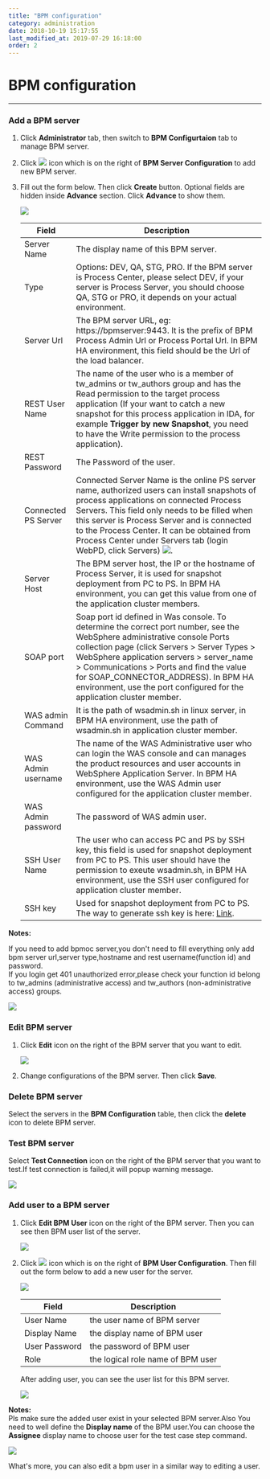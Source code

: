 ```yaml
---
title: "BPM configuration"
category: administration
date: 2018-10-19 15:17:55
last_modified_at: 2019-07-29 16:18:00
order: 2
---
```


# BPM configuration
***
### Add a BPM server
  1. Click **Administrator** tab, then switch to  **BPM Configurtaion** tab to manage BPM server.  

  2. Click ![][add_icon] icon which is on the right of **BPM Server Configuration** to add new BPM server.

  3. Fill out the form below. Then click **Create** button. Optional fields are hidden inside **Advance** section. Click **Advance** to show them.

     ![][administrator_bpmserver]  

      |   Field                | Description                                                             |
      | ---------------------- |-------------------------------------------------------------------------|                                          
      | Server Name            | The display name of this BPM server.                                                                        |  
      | Type                   | Options: DEV, QA, STG, PRO. If the BPM server is Process Center, please select DEV, if your server is Process Server, you should choose QA, STG or PRO, it depends on your actual environment.  |
      | Server Url             | The BPM server URL, eg: https://bpmserver:9443. It is the prefix of BPM Process Admin Url or Process Portal Url. In BPM HA environment, this field should be the Url of the load balancer.  |                                        
      | REST User Name         | The name of the user who is a member of tw_admins or tw_authors group and has the Read permission to the target process application (If your want to catch a new snapshot for this process application in IDA, for example **Trigger by new Snapshot**, you need to have the Write permission to the process application). |
      | REST Password          | The Password of the user.                                            |   
      | Connected PS Server  | Connected Server Name is the online PS server name, authorized users can install snapshots of process applications on connected Process Servers. This field only needs to be filled when this server is Process Server and is connected to the Process Center. It can be obtained from Process Center under Servers tab (login WebPD, click Servers) ![][connected_server_name].           |
      | Server Host            | The BPM server host, the IP or the hostname of Process Server, it is used for snapshot deployment from PC to PS. In BPM HA environment, you can get this value from one of the application cluster members. |
      | SOAP port              | Soap port id defined in Was console. To determine the correct port number, see the WebSphere administrative console Ports collection page (click Servers > Server Types > WebSphere application servers > server_name > Communications > Ports and find the value for SOAP_CONNECTOR_ADDRESS). In BPM HA environment, use the port configured for the application cluster member.|
      | WAS admin Command      | It is the path of wsadmin.sh in linux server, in BPM HA environment, use the path of wsadmin.sh in application cluster member. |      
      | WAS Admin username     | The name of the WAS Administrative user who can login the WAS console and can manages the product resources and user accounts in WebSphere Application Server. In BPM HA environment, use the WAS Admin user configured for the application cluster member. |
      | WAS Admin password     | The password of WAS admin user.  | 
      | SSH User Name          | The user who can access PC and PS by SSH key, this field is used for snapshot deployment from PC to PS. This user should have the permission to exeute wsadmin.sh, in BPM HA environment, use the SSH user configured for application cluster member.  |
      | SSH key                | Used for snapshot deployment from PC to PS. The way to generate ssh key is here: [Link](https://sdc-china.github.io/IDA-doc/pipeline/pipeline-configuration-PCtoPS.html). |
       

**Notes:**  

If you need to add bpmoc server,you don't need to fill everything only add bpm server url,server type,hostname and rest username(function id) and password.    
If you login get 401 unauthorized error,please check your function id belong to tw_admins (administrative access) and tw_authors (non-administrative access) groups.

   ![][administrator_bpmoc]

### Edit BPM server
  1. Click **Edit** icon on the right of the BPM server that you want to edit.

     ![][administrator_edit_bpm_server]

  2. Change configurations of the BPM server. Then click **Save**.


### Delete BPM server
  Select the servers in the **BPM Configuration** table, then click the **delete** icon to delete BPM server.

### Test BPM server
  Select  **Test Connection** icon on the right of the BPM server that you want to test.If test connection is failed,it will popup warning message.   

  ![][administrator_test_bpm_server]

### Add user to a BPM server
  1. Click **Edit BPM User** icon on the right of the BPM server. Then you can see then BPM user list of the server.

     ![][administrator_edit_bpm_user]

  2. Click ![][add_icon] icon which is on the right of **BPM User Configuration**. Then fill out the form below to add a new user for the server.

     ![][administrator_bpmuser]           

	 |   Field                | Description                                                             |
     | ---------------------- |-------------------------------------------------------------------------|                                          
     | User    Name           | the user name of BPM server                                              |  
     | Display Name           | the display name of BPM user                                          |
     | User Password          | the password of BPM user                                                |
     | Role                   | the logical role name of BPM user                                                    |  


     After adding user, you can see the user list for this BPM server.

     ![][administrator_bpmuserlist]    

**Notes:**   
Pls make sure the added user  exist in your selected BPM server.Also You need to well define the **Display name** of the BPM user.You can choose the **Assignee** display name to choose user for the test case step command.

  ![][administrator_assignee]   

What's more, you can also edit a bpm user in a similar way to editing a user.

[administrator_bpmserver]: ../images/administrator/administrator_bpmserver.png
[administrator_bpmoc]: ../images/administrator/bpmoc.png
[administrator_bpmuser]: ../images/administrator/administrator_bpmuser.png
[administrator_bpmuserlist]: ../images/administrator/administrator_bpmuserlist.png
[administrator_assignee]: ../images/administrator/administrator_asignee.png
[add_icon]: ../images/administrator/Administrator_add_icon.png
[administrator_edit_bpm_server]: ../images/administrator/administrator_edit_bpm_server.png
[administrator_test_bpm_server]: ../images/administrator/administrator_test_bpm_server.png
[administrator_edit_bpm_user]: ../images/administrator/administrator_edit_bpm_user.png
[connected_server_name]: ../images/administrator/connected_server_name.png
